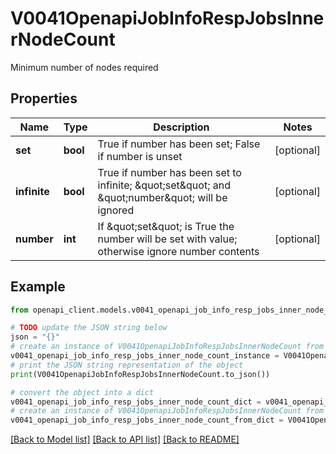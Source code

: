 # V0041OpenapiJobInfoRespJobsInnerNodeCount

Minimum number of nodes required

## Properties

Name | Type | Description | Notes
------------ | ------------- | ------------- | -------------
**set** | **bool** | True if number has been set; False if number is unset | [optional] 
**infinite** | **bool** | True if number has been set to infinite; \&quot;set\&quot; and \&quot;number\&quot; will be ignored | [optional] 
**number** | **int** | If \&quot;set\&quot; is True the number will be set with value; otherwise ignore number contents | [optional] 

## Example

```python
from openapi_client.models.v0041_openapi_job_info_resp_jobs_inner_node_count import V0041OpenapiJobInfoRespJobsInnerNodeCount

# TODO update the JSON string below
json = "{}"
# create an instance of V0041OpenapiJobInfoRespJobsInnerNodeCount from a JSON string
v0041_openapi_job_info_resp_jobs_inner_node_count_instance = V0041OpenapiJobInfoRespJobsInnerNodeCount.from_json(json)
# print the JSON string representation of the object
print(V0041OpenapiJobInfoRespJobsInnerNodeCount.to_json())

# convert the object into a dict
v0041_openapi_job_info_resp_jobs_inner_node_count_dict = v0041_openapi_job_info_resp_jobs_inner_node_count_instance.to_dict()
# create an instance of V0041OpenapiJobInfoRespJobsInnerNodeCount from a dict
v0041_openapi_job_info_resp_jobs_inner_node_count_from_dict = V0041OpenapiJobInfoRespJobsInnerNodeCount.from_dict(v0041_openapi_job_info_resp_jobs_inner_node_count_dict)
```
[[Back to Model list]](../README.md#documentation-for-models) [[Back to API list]](../README.md#documentation-for-api-endpoints) [[Back to README]](../README.md)


